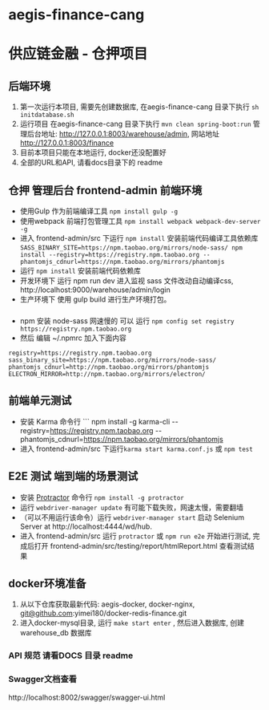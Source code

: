 # aegis-finance-cang
# 供应链金融 - 仓押项目

## 后端环境

1. 第一次运行本项目, 需要先创建数据库, 在aegis-finance-cang 目录下执行 ``` sh initdatabase.sh ```
2. 运行项目 在aegis-finance-cang 目录下执行 ``` mvn clean spring-boot:run ``` 管理后台地址: http://127.0.0.1:8003/warehouse/admin, 网站地址 http://127.0.0.1:8003/finance
3. 目前本项目只能在本地运行, docker还没配置好
4. 全部的URL和API, 请看docs目录下的 readme



## 仓押 管理后台 frontend-admin 前端环境

- 使用Gulp 作为前端编译工具  ``` npm install gulp -g ```  
- 使用webpack 前端打包管理工具  ``` npm install webpack webpack-dev-server -g ``` 
- 进入 frontend-admin/src 下运行 ``` npm install ```  安装前端代码编译工具依赖库 ``` SASS_BINARY_SITE=https://npm.taobao.org/mirrors/node-sass/ npm install --registry=https://registry.npm.taobao.org --phantomjs_cdnurl=https://npm.taobao.org/mirrors/phantomjs ```
- 运行 ``` npm install ```  安装前端代码依赖库
- 开发环境下 运行 npm run dev 进入监视 sass 文件改动自动编译css,  http://localhost:9000/warehouse/admin/login
- 生产环境下 使用 gulp build 进行生产环境打包。




### 
- npm 安装 node-sass 网速慢的 可以 运行 ```npm config set registry https://registry.npm.taobao.org```  
- 然后 编辑 ~/.npmrc 加入下面内容
```
registry=https://registry.npm.taobao.org
sass_binary_site=https://npm.taobao.org/mirrors/node-sass/
phantomjs_cdnurl=http://npm.taobao.org/mirrors/phantomjs
ELECTRON_MIRROR=http://npm.taobao.org/mirrors/electron/
```

## 前端单元测试 

- 安装 Karma 命令行 ``` npm install -g karma-cli --registry=https://registry.npm.taobao.org --phantomjs_cdnurl=https://npm.taobao.org/mirrors/phantomjs
- 进入 frontend-admin/src 下运行``` karma start karma.conf.js ``` 或 ``` npm test ```


## E2E 测试 端到端的场景测试 

- 安装 [Protractor](http://www.protractortest.org/) 命令行 ``` npm install -g protractor ```
- 运行 ``` webdriver-manager update ```  有可能下载失败，网速太慢，需要翻墙
- （可以不用运行该命令）运行 ``` webdriver-manager start ```  启动 Selenium Server at http://localhost:4444/wd/hub.
- 进入 frontend-admin/src 运行 ``` protractor ``` 或 ``` npm run e2e ``` 开始进行测试, 完成后打开 frontend-admin/src/testing/report/htmlReport.html 查看测试结果                                  



## docker环境准备
1. 从以下仓库获取最新代码: aegis-docker, docker-nginx, git@github.com:yimei180/docker-redis-finance.git
2. 进入docker-mysql目录, 运行 ```make start enter``` , 然后进入数据库, 创建 warehouse_db 数据库






### API 规范 请看DOCS 目录 readme


### Swagger文档查看
http://localhost:8002/swagger/swagger-ui.html
